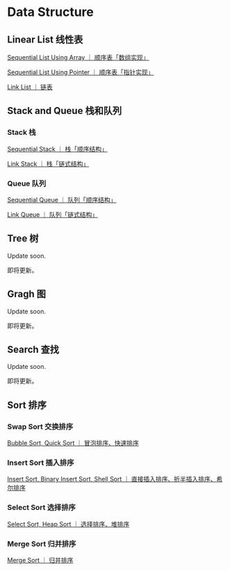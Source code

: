 # Data Structure

## Linear List 线性表

[Sequential List Using Array ｜ 顺序表「数组实现」](https://github.com/Cohanbb/mycode/blob/main/cpp/DS/SeqList_array.cpp)

[Sequential List Using Pointer ｜ 顺序表「指针实现」](https://github.com/Cohanbb/mycode/blob/main/cpp/DS/SeqList_pointer.cpp)

[Link List ｜ 链表](https://github.com/Cohanbb/mycode/blob/main/cpp/DS/LinkList.cpp)

## Stack and Queue 栈和队列

### Stack 栈

[Sequential Stack ｜ 栈「顺序结构」](https://github.com/Cohanbb/mycode/blob/main/cpp/DS/SeqStack.cpp)

[Link Stack ｜ 栈「链式结构」](https://github.com/Cohanbb/mycode/blob/main/cpp/DS/LinkStack.cpp)

### Queue 队列

[Sequential Queue ｜ 队列「顺序结构」](https://github.com/Cohanbb/mycode/blob/main/cpp/DS/Queue_array.cpp)

[Link Queue ｜ 队列「链式结构」](https://github.com/Cohanbb/mycode/blob/main/cpp/DS/Queue_linklist.cpp)

## Tree 树

Update soon.

即将更新。  

## Gragh 图

Update soon.

即将更新。

## Search 查找

Update soon.

即将更新。  

## Sort 排序

### Swap Sort 交换排序

[Bubble Sort, Quick Sort ｜ 冒泡排序、快速排序](https://github.com/Cohanbb/mycode/blob/main/cpp/DS/swap_sort.cpp)

### Insert Sort 插入排序

[Insert Sort, Binary Insert Sort, Shell Sort ｜ 直接插入排序、折半插入排序、希尔排序](https://github.com/Cohanbb/mycode/blob/main/cpp/DS/insert_sort.cpp)    

### Select Sort 选择排序

[Select Sort, Heap Sort ｜ 选择排序、堆排序](https://github.com/Cohanbb/mycode/blob/main/cpp/DS/select_sort.cpp)

### Merge Sort 归并排序

[Merge Sort ｜ 归并排序](https://github.com/Cohanbb/mycode/blob/main/cpp/DS/merge_sort.cpp)  